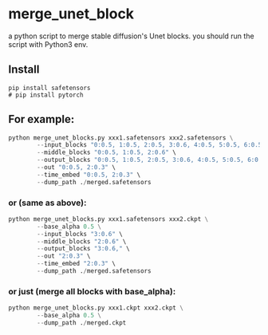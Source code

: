 # merge_unet_block
a python script to merge stable diffusion's Unet blocks.
you should run the script with Python3 env.
## Install 
```
pip install safetensors
# pip install pytorch
```

## For example:
```python
python merge_unet_blocks.py xxx1.safetensors xxx2.safetensors \
        --input_blocks "0:0.5, 1:0.5, 2:0.5, 3:0.6, 4:0.5, 5:0.5, 6:0.5, 7:0.5, 8:0.5, 9:0.5, 10:0.5, 11:0.5" \
        --middle_blocks "0:0.5, 1:0.5, 2:0.6" \
        --output_blocks "0:0.5, 1:0.5, 2:0.5, 3:0.6, 4:0.5, 5:0.5, 6:0.5, 7:0.5, 8:0.5, 9:0.5, 10:0.5, 11:0.5" \
        --out "0:0.5, 2:0.3" \
        --time_embed "0:0.5, 2:0.3" \
        --dump_path ./merged.safetensors
```
### or (same as above):
```python
python merge_unet_blocks.py xxx1.safetensors xxx2.ckpt \
        --base_alpha 0.5 \
        --input_blocks "3:0.6" \
        --middle_blocks "2:0.6" \
        --output_blocks "3:0.6," \
        --out "2:0.3" \
        --time_embed "2:0.3" \
        --dump_path ./merged.safetensors
```
### or just (merge all blocks with base_alpha):
```python
python merge_unet_blocks.py xxx1.ckpt xxx2.ckpt \
        --base_alpha 0.5 \
        --dump_path ./merged.ckpt
```

